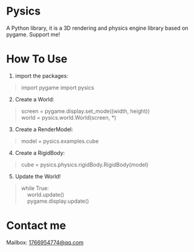 # Pysics

A Python library, it is a 3D rendering and physics engine library based on pygame. Support me!

# How To Use

1. import the packages:
> import pygame
> import pysics
2. Create a World: 
> screen = pygame.display.set_mode((width,&nbsp;height))\
> world = pysics.world.World(screen,&nbsp;*)
3. Create a RenderModel: 
> model = pysics.examples.cube
4. Create a RigidBody: 
> cube = pysics.physics.rigidBody.RigidBody(model)
5. Update the World! 
> while True:\
> &nbsp;&nbsp;&nbsp;&nbsp;world.update()\
> &nbsp;&nbsp;&nbsp;&nbsp;pygame.display.update()

# Contact me

Mailbox: 1766954774@qq.com

